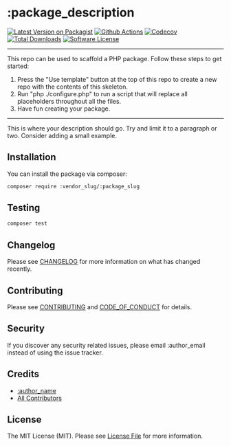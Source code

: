 
# :package_description

[![Latest Version on Packagist][ico-version]][link-packagist]
[![Github Actions][ico-gh-actions]][link-gh-actions]
[![Codecov][ico-codecov]][link-codecov]
[![Total Downloads][ico-downloads]][link-downloads]
[![Software License][ico-license]](LICENSE.md)
<!--delete-->
---
This repo can be used to scaffold a PHP package. Follow these steps to get started:

1. Press the "Use template" button at the top of this repo to create a new repo with the contents of this skeleton.
2. Run "php ./configure.php" to run a script that will replace all placeholders throughout all the files.
3. Have fun creating your package.
---
<!--/delete-->
This is where your description should go. Try and limit it to a paragraph or two. Consider adding a small example.

## Installation

You can install the package via composer:

```bash
composer require :vendor_slug/:package_slug
```

## Testing

```bash
composer test
```

## Changelog

Please see [CHANGELOG](CHANGELOG.md) for more information on what has changed recently.

## Contributing

Please see [CONTRIBUTING](CONTRIBUTING.md) and [CODE_OF_CONDUCT](CODE_OF_CONDUCT.md) for details.

## Security

If you discover any security related issues, please email :author_email instead of using the issue tracker.

## Credits

- [:author_name](https://github.com/:author_username)
- [All Contributors](../../contributors)

## License

The MIT License (MIT). Please see [License File](LICENSE.md) for more information.

[ico-version]: https://img.shields.io/packagist/v/:vendor_slug/:package_name.svg?logo=packagist&style=for-the-badge
[ico-license]: https://img.shields.io/badge/license-MIT-brightgreen.svg?style=for-the-badge
[ico-gh-actions]: https://img.shields.io/github/actions/workflow/status/:vendor_slug/:package_name/testing.yml?branch=main&label=actions&logo=github&style=for-the-badge
[ico-codecov]: https://img.shields.io/codecov/c/github/:vendor_slug/:package_name?logo=codecov&style=for-the-badge
[ico-downloads]: https://img.shields.io/packagist/dt/:vendor_slug/:package_name.svg?style=for-the-badge

[link-packagist]: https://packagist.org/packages/:vendor_slug/:package_name
[link-gh-actions]: https://github.com/jenky/:vendor_slug/:package_name
[link-codecov]: https://codecov.io/gh/:vendor_slug/:package_name
[link-downloads]: https://packagist.org/packages/:vendor_slug/:package_name

